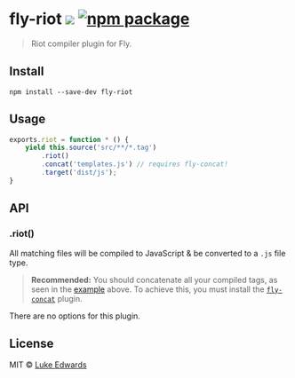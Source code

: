 # fly-riot [![][travis-badge]][travis-link] [![npm package][npm-ver-link]][npm-pkg-link]

> Riot compiler plugin for Fly.

## Install

```
npm install --save-dev fly-riot
```

## Usage

```js
exports.riot = function * () {
	yield this.source('src/**/*.tag')
		.riot()
		.concat('templates.js') // requires fly-concat!
		.target('dist/js');
}
```

## API

### .riot()

All matching files will be compiled to JavaScript & be converted to a `.js` file type.

> **Recommended:** You should concatenate all your compiled tags, as seen in the [example](#usage) above. To achieve this, you must install the [`fly-concat`](https://github.com/lukeed/fly-concat) plugin.

There are no options for this plugin.

## License

MIT © [Luke Edwards](https://lukeed.com)

[npm-pkg-link]: https://www.npmjs.org/package/fly-riot
[npm-ver-link]: https://img.shields.io/npm/v/fly-riot.svg?style=flat-square
[travis-link]:  https://travis-ci.org/lukeed/fly-riot
[travis-badge]: http://img.shields.io/travis/lukeed/fly-riot.svg?style=flat-square
